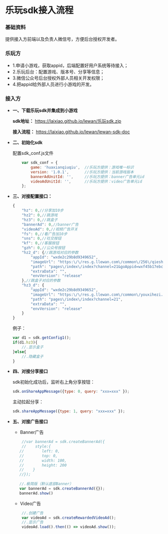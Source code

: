 
# 乐玩sdk接入流程

### 基础资料
提供接入方前端以及负责人微信号，方便后台授权开发者。

### 乐玩方

* 1.申请小游戏，获取appid，后端配置好用户系统等待接入；
* 2.乐玩后台：配置游戏、版本号、分享等信息；
* 3.微信公众号后台授权外部人员相关开发权限；
* 4.把appid给外部人员进行小游戏的开发。

### 接入方
                
+ **一、下载乐玩sdk并集成到小游戏**

    **sdk地址：**
    https://laixiao.github.io/lewan/乐玩sdk.zip

    **接入流程：**
    https://laixiao.github.io/lewan/lewan-sdk-doc

+ **二、初始化sdk**

    配置sdk_conf.js文件
    ```javascript
        var sdk_conf = { 
            game: 'huaxianqiuqiu',  //乐玩方提供：游戏唯一标识
            version: '1.0.1',       //乐玩方提供：当前游戏版本
            bannerAdUnitId: '',     //乐玩方提供：banner广告单元id
            videoAdUnitId: '',      //乐玩方提供：video广告单元id
        };
    ```

+ **三、对接配置接口：**
    ```javascript
    {
        "hz": 0,//分享加10步
        "hz2": 0,//跳游戏
        "hz3": 0,//跳盒子
        "bannerAd": 0,//banner广告
        "videoAd": 0,//视频广告开关
        "fs": 0,//看广告加10步
        "sns": 0,//社交按钮
        "kf": 0,//客服按钮
        "gzh": 0,//公众号按钮
        "hz2_d": {//跳游戏对应的参数
            "appId": "wxde2c29b8d9349652",
            "imageUrl": "https:\/\/res.g.llewan.com\/common\/256\/qieshuiguoicon.png",
            "path": "pages\/index\/index?channel=21&goAppid=wxf45b17ebcaef8085&goPath=QUESTIONsidEQUAL49",
            "extraData": "",
            "envVersion": "release"
        },//跳盒子对应的参数
        "hz3_d": {
            "appId": "wxde2c29b8d9349652",
            "imageUrl": "https:\/\/res.g.llewan.com\/common\/youxihezi.png",
            "path": "pages\/index\/index?channel=21",
            "extraData": "",
            "envVersion": "release"
        }
    }
    ```
    例子：

    ```javascript
    var d1 = sdk.getConfig1();
    if(d1.hz3){
        //.显示盒子
    }else{
        //.隐藏盒子
    }
    ```

+ **四、对接分享接口**
    
    sdk初始化成功后，监听右上角分享按钮：
    ```javascript
    sdk.onShareAppMessage({type: 0, query: "xxx=xxx" });
    ```
    主动拉起分享：
    ```javascript
    sdk.shareAppMessage({type: 1, query: "xxx=xxx" });
    ```
	
+ **五、对接广告接口**

    * Banner广告
	```javascript
		//var bannerAd = sdk.createBannerAd({
        //    style:{
       //        left: 0,
       //        top: 0,
       //        width: 100,
       //        height: 200
       //    }
       //});
      
       //.极简版（默认底部Banner）
       var bannerAd = sdk.createBannerAd({});
       bannerAd.show()
    ```

	* Video广告
	```javascript
        //.创建广告
        var videoAd = sdk.createRewardedVideoAd();
        //.显示广告
        videoAd.load().then(() => videoAd.show());
	```
